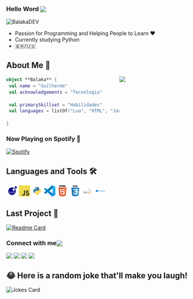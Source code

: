 <h3 align="left">Hello Word <img align="center" src="https://raw.githubusercontent.com/iampavangandhi/iampavangandhi/master/gifs/Hi.gif" height="33px" /></h3>

<p align="left"> <img src="https://komarev.com/ghpvc/?username=BalakaDEV" alt="BalakaDEV" /> </p>

- Passion for Programming and Helping People to Learn ❤️
- Currently studying Python
- 🇧🇷/🇺🇸

## **About Me 👤**

<img align="right" width="200" src="https://i.pinimg.com/originals/66/89/dc/6689dc331be27e66349ce9a4d15ddff3.gif" />

```kotlin
object **Balaka** {
 val name = "Guilherme"
 val acknowledgements = "Tecnologia"
 
 val primarySkillset = "Habilidades"
 val languages = listOf("Lua", "HTML", "JavaScript", "CSS", "Python", "MySQL") 

}
```

### Now Playing on Spotify 🎵
[![Spotify](https://novatorem.sachinchaturvedi93.vercel.app/api/spotify)](https://open.spotify.com/user/!Balaka)

## **Languages and Tools 🛠️** 

<code><img height="30" src="https://raw.githubusercontent.com/github/explore/80688e429a7d4ef2fca1e82350fe8e3517d3494d/topics/lua/lua.png"></code>
<code><img height="30" src="https://raw.githubusercontent.com/github/explore/80688e429a7d4ef2fca1e82350fe8e3517d3494d/topics/javascript/javascript.png"></code>
<code><img height="30" src="https://raw.githubusercontent.com/github/explore/80688e429a7d4ef2fca1e82350fe8e3517d3494d/topics/python/python.png"></code>
<code><img height="30" src="https://raw.githubusercontent.com/github/explore/80688e429a7d4ef2fca1e82350fe8e3517d3494d/topics/visual-studio-code/visual-studio-code.png"></code>
<code><img height="30" src="https://raw.githubusercontent.com/github/explore/80688e429a7d4ef2fca1e82350fe8e3517d3494d/topics/html/html.png"></code>
<code><img height="30" src="https://raw.githubusercontent.com/github/explore/80688e429a7d4ef2fca1e82350fe8e3517d3494d/topics/css/css.png"></code>
<code><img height="30" src="https://raw.githubusercontent.com/github/explore/80688e429a7d4ef2fca1e82350fe8e3517d3494d/topics/mysql/mysql.png"></code>
<code><img height="30" src="https://raw.githubusercontent.com/github/explore/80688e429a7d4ef2fca1e82350fe8e3517d3494d/topics/windows/windows.png"></code>


## **Last Project 💛**
[![Readme Card](https://github-readme-stats.vercel.app/api/pin/?username=BalakaDEV&repo=File-Converter-V1&theme=merko)](https://github.com/BalakaDEV/File-Converter-V1)

<p>

<h3 align="left">Connect with me<img align="center" src="https://github.com/rajput2107/rajput2107/blob/master/Assets/Handshake.gif" height="33px" /></h3>
 
<div> 
  <a href="https://www.youtube.com/channel/UCHA_fmzeUZuE-iGbgI3VkRQ" target="_blank"><img src="https://img.shields.io/badge/YouTube-FF0000?style=for-the-badge&logo=youtube&logoColor=white" target="_blank"></a>
  <a href="https://www.instagram.com/gui_alem/" target="_blank"><img src="https://img.shields.io/badge/-Instagram-%23E4405F?style=for-the-badge&logo=instagram&logoColor=white" target="_blank"></a>
 	<a href="https://www.twitch.tv/balakadev" target="_blank"><img src="https://img.shields.io/badge/Twitch-9146FF?style=for-the-badge&logo=twitch&logoColor=white" target="_blank"></a>
   <a href="https://discordapp.com/users/746670069903261696/" target="_blank"><img src="https://img.shields.io/badge/Discord-Balaka%239918-7289DA?logo=Discord&style=for-the-badge" target="_blank"></a>
 
## 😂 Here is a random joke that'll make you laugh!
![Jokes Card](https://readme-jokes.vercel.app/api)
  
